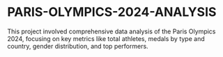 # PARIS-OLYMPICS-2024-ANALYSIS
This project involved comprehensive data analysis of the Paris Olympics 2024, focusing on key metrics like total athletes, medals by type and country, gender distribution, and top performers. 
